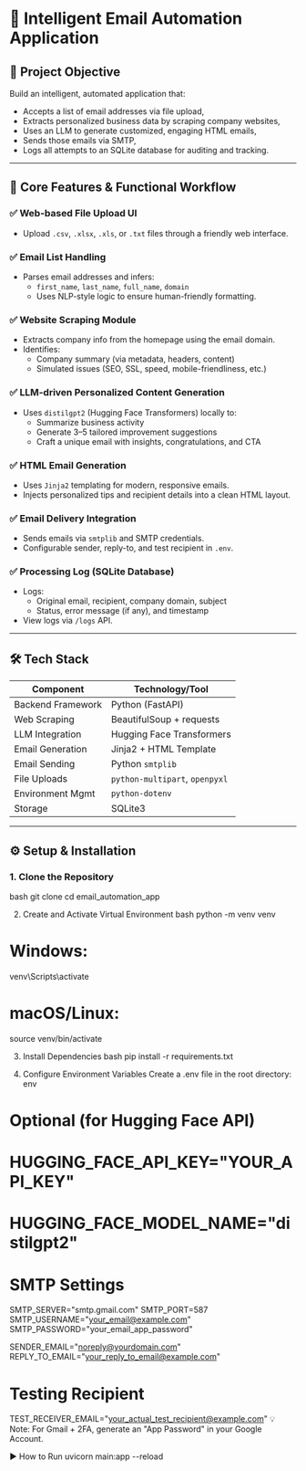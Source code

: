# 📧 Intelligent Email Automation Application

## 🚀 Project Objective

Build an intelligent, automated application that:
- Accepts a list of email addresses via file upload,
- Extracts personalized business data by scraping company websites,
- Uses an LLM to generate customized, engaging HTML emails,
- Sends those emails via SMTP,
- Logs all attempts to an SQLite database for auditing and tracking.

---

## 🧩 Core Features & Functional Workflow

### ✅ Web-based File Upload UI
- Upload `.csv`, `.xlsx`, `.xls`, or `.txt` files through a friendly web interface.

### ✅ Email List Handling
- Parses email addresses and infers:
  - `first_name`, `last_name`, `full_name`, `domain`
  - Uses NLP-style logic to ensure human-friendly formatting.

### ✅ Website Scraping Module
- Extracts company info from the homepage using the email domain.
- Identifies:
  - Company summary (via metadata, headers, content)
  - Simulated issues (SEO, SSL, speed, mobile-friendliness, etc.)

### ✅ LLM-driven Personalized Content Generation
- Uses `distilgpt2` (Hugging Face Transformers) locally to:
  - Summarize business activity
  - Generate 3–5 tailored improvement suggestions
  - Craft a unique email with insights, congratulations, and CTA

### ✅ HTML Email Generation
- Uses `Jinja2` templating for modern, responsive emails.
- Injects personalized tips and recipient details into a clean HTML layout.

### ✅ Email Delivery Integration
- Sends emails via `smtplib` and SMTP credentials.
- Configurable sender, reply-to, and test recipient in `.env`.

### ✅ Processing Log (SQLite Database)
- Logs:
  - Original email, recipient, company domain, subject
  - Status, error message (if any), and timestamp
- View logs via `/logs` API.

---

## 🛠️ Tech Stack

| Component              | Technology/Tool             |
|------------------------|-----------------------------|
| Backend Framework      | Python (FastAPI)            |
| Web Scraping           | BeautifulSoup + requests    |
| LLM Integration        | Hugging Face Transformers   |
| Email Generation       | Jinja2 + HTML Template      |
| Email Sending          | Python `smtplib`            |
| File Uploads           | `python-multipart`, `openpyxl` |
| Environment Mgmt       | `python-dotenv`             |
| Storage                | SQLite3                     |

---

## ⚙️ Setup & Installation

### 1. Clone the Repository
bash
git clone <repository-url-here>
cd email_automation_app

2. Create and Activate Virtual Environment
bash
python -m venv venv
# Windows:
venv\Scripts\activate
# macOS/Linux:
source venv/bin/activate

3. Install Dependencies
bash
pip install -r requirements.txt

4. Configure Environment Variables
Create a .env file in the root directory:
env

# Optional (for Hugging Face API)
# HUGGING_FACE_API_KEY="YOUR_API_KEY"
# HUGGING_FACE_MODEL_NAME="distilgpt2"

# SMTP Settings
SMTP_SERVER="smtp.gmail.com"
SMTP_PORT=587
SMTP_USERNAME="your_email@example.com"
SMTP_PASSWORD="your_email_app_password"

SENDER_EMAIL="noreply@yourdomain.com"
REPLY_TO_EMAIL="your_reply_to_email@example.com"

# Testing Recipient
TEST_RECEIVER_EMAIL="your_actual_test_recipient@example.com"
💡 Note: For Gmail + 2FA, generate an "App Password" in your Google Account.

▶️ How to Run
uvicorn main:app --reload
